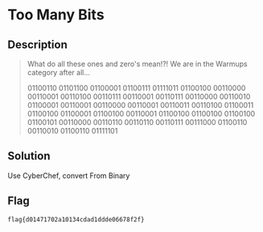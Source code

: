 # Too Many Bits
## Description
> What do all these ones and zero's mean!?! We are in the Warmups category after all...
> 
> 01100110 01101100 01100001 01100111 01111011 01100100 00110000 00110001 00110100 00110111 00110001 00110111 00110000 00110010 01100001 00110001 00110000 00110001 00110011 00110100 01100011 01100100 01100001 01100100 00110001 01100100 01100100 01100100 01100101 00110000 00110110 00110110 00110111 00111000 01100110 00110010 01100110 01111101

## Solution
Use CyberChef, convert From Binary

## Flag
```
flag{d01471702a10134cdad1ddde06678f2f}
```
